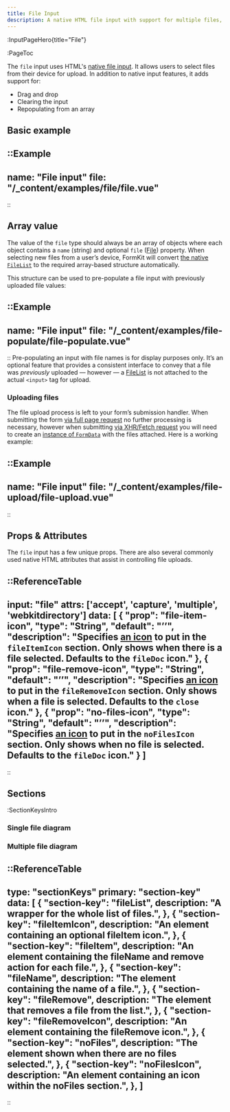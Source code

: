 ```yaml
---
title: File Input
description: A native HTML file input with support for multiple files, drag and drop, clearing the input, and repopulating from an array.
---
```


:InputPageHero{title="File"}

:PageToc

The `file` input uses HTML's [native file input](https://developer.mozilla.org/en-US/docs/Web/HTML/Element/input/file). It allows users to select files from their device for upload. In addition to native input features, it adds support for:

- Drag and drop
- Clearing the input
- Repopulating from an array

## Basic example

::Example
---
  name: "File input"
  file: "/_content/examples/file/file.vue"
---
::

## Array value

The value of the `file` type should always be an array of objects where each object contains a `name` (string) and optional `file` ([File](https://developer.mozilla.org/en-US/docs/Web/API/File)) property. When selecting new files from a user’s device, FormKit will convert [the native `FileList`](https://developer.mozilla.org/en-US/docs/Web/API/FileList) to the required array-based structure automatically.

This structure can be used to pre-populate a file input with previously uploaded file values:

::Example
---
  name: "File input"
  file: "/_content/examples/file-populate/file-populate.vue"
---
::
<callout type="tip" label="Display only">
Pre-populating an input with file names is for display purposes only. It’s an optional feature that provides a consistent interface to convey that a file was <em>previously</em> uploaded — however — a <a href="https://developer.mozilla.org/en-US/docs/Web/API/FileList">FileList</a> is not attached to the actual <code>&lt;input&gt;</code> tag for upload.
</callout>

### Uploading files

The file upload process is left to your form’s submission handler. When submitting the form [via full page request](/inputs/form#submitting-as-a-page-request) no further processing is necessary, however when submitting [via XHR/Fetch request](/inputs/form#submitting-via-xhrfetch-request) you will need to create an [instance of `FormData`](https://developer.mozilla.org/en-US/docs/Web/API/FormData) with the files attached. Here is a working example:

::Example
---
  name: "File input"
  file: "/_content/examples/file-upload/file-upload.vue"
---
::

## Props & Attributes

The `file` input has a few unique props. There are also several commonly used native HTML attributes that assist in controlling file uploads.

::ReferenceTable
---
input: "file" 
attrs: ['accept', 'capture', 'multiple', 'webkitdirectory']
data: [
  {
    "prop": "file-item-icon",
    "type": "String",
    "default": "’’",
    "description": "Specifies <a href=&quot;/essentials/icons&quot;>an icon</a> to put in the <code>fileItemIcon</code> section. Only shows when there is a file selected. Defaults to the <code>fileDoc</code> icon."
  },
  {
    "prop": "file-remove-icon",
    "type": "String",
    "default": "’’",
    "description": "Specifies <a href=&quot;/essentials/icons&quot;>an icon</a> to put in the <code>fileRemoveIcon</code> section. Only shows when a file is selected. Defaults to the <code>close</code> icon."
  },
  {
    "prop": "no-files-icon",
    "type": "String",
    "default": "’’",
    "description": "Specifies <a href=&quot;/essentials/icons&quot;>an icon</a> to put in the <code>noFilesIcon</code> section. Only shows when no file is selected. Defaults to the <code>fileDoc</code> icon."
  }
]
---
::


## Sections

:SectionKeysIntro

### Single file diagram

<div>
  <formkit-input-diagram
    :hide-on-small="true"
    class="input-diagram--file file-single"
    :schema="[
        {
          name: 'outer',
          children: [
            {
              name: 'wrapper',
              position: 'right',
              children: [
                {
                  name: 'label',
                  content: 'Your resumé',
                  position: 'right',
                }, 
                {
                  name: 'inner',
                  children: [
                    {
                      name: 'prefixIcon',
                      content: '🗄'
                    },
                    {
                      name: 'prefix',
                    },
                    {
                      name: 'input',
                    },
                    {
                      name: 'noFiles',
                      children: [
                        {
                          name: 'noFilesIcon',
                        }
                      ]
                    },
                    {
                      name: 'fileList',
                      children: [
                        {
                          name: 'fileItem',
                          children: [
                            {
                              name: 'fileItemIcon',
                              content: '📁'
                            },
                            {
                              name: 'fileName',
                              content: 'my-resume.pdf'
                            },
                            {
                              name: 'fileRemove',
                              position: 'right',
                              children: [
                                {
                                  name: 'fileRemoveIcon',
                                  content: 'X',
                                  position: 'right',
                                }
                              ]
                            },
                          ]
                        }
                      ]
                    },
                    {
                      name: 'suffix',
                      position: 'right',
                    },
                    {
                      name: 'suffixIcon',
                      position: 'right',
                    },
                  ]
                },
              ]
            },
            {
              name: 'help',
              content: 'Upload your resumé.',
              position: 'right'
            },
            {
              name: 'messages',
              position: 'right',
              children: [
                {
                  name: 'message',
                  content: 'Only supports .pdf and .docx extensions.',
                  position: 'right'
                }
              ]
            }
          ]
        }
      ]"
  >
  </formkit-input-diagram>
</div>

### Multiple file diagram

<div>
  <formkit-input-diagram
    :hide-on-small="true"
    class="input-diagram--file file-multiple"
    :schema="[
        {
          name: 'outer',
          children: [
            {
              name: 'wrapper',
              position: 'right',
              children: [
                {
                  name: 'label',
                  content: 'Your resumé',
                  position: 'right',
                }, 
                {
                  name: 'inner',
                  children: [
                    {
                      name: 'prefixIcon',
                      content: '🗄'
                    },
                    {
                      name: 'prefix',
                    },
                    {
                      name: 'input',
                    },
                    {
                      name: 'fileList',
                      children: [
                        {
                          name: 'fileItem',
                          children: [
                            {
                              name: 'fileItemIcon',
                              content: '📁'
                            },
                            {
                              name: 'fileName',
                              content: 'my-resume.pdf'
                            },
                          ]
                        }
                      ]
                    },
                    {
                      name: 'fileRemove',
                      content: 'Remove all',
                      position: 'right',
                    },
                    {
                      name: 'noFiles',
                      position: 'right',
                      children: [
                        {
                          name: 'noFilesIcon',
                          position: 'right',
                        }
                      ]
                    },
                    {
                      name: 'suffix',
                      position: 'right',
                    },
                    {
                      name: 'suffixIcon',
                      position: 'right',
                    },
                  ]
                },
              ]
            },
            {
              name: 'help',
              content: 'Upload your resumé.',
              position: 'right'
            },
            {
              name: 'messages',
              position: 'right',
              children: [
                {
                  name: 'message',
                  content: 'Only supports .pdf and .docx extensions.',
                  position: 'right'
                }
              ]
            }
          ]
        }
      ]"
  >
  </formkit-input-diagram>
</div>

::ReferenceTable
---
type: "sectionKeys"
primary: "section-key"
data: [
  {
    "section-key": "fileList",
    description: "A wrapper for the whole list of files.",
  },
  {
    "section-key": "fileItemIcon",
    description: "An element containing an optional fileItem icon.",
  },
  {
    "section-key": "fileItem",
    description:
      "An element containing the fileName and remove action for each file.",
  },
  {
    "section-key": "fileName",
    description: "The element containing the name of a file.",
  },
  {
    "section-key": "fileRemove",
    description: "The element that removes a file from the list.",
  },
  {
    "section-key": "fileRemoveIcon",
    description: "An element containing the fileRemove icon.",
  },
  {
    "section-key": "noFiles",
    description: "The element shown when there are no files selected.",
  },
  {
    "section-key": "noFilesIcon",
    description: "An element containing an icon within the noFiles section.",
  },
]
---
::

